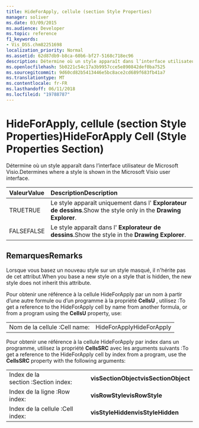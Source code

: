 ```yaml
---
title: HideForApply, cellule (section Style Properties)
manager: soliver
ms.date: 03/09/2015
ms.audience: Developer
ms.topic: reference
f1_keywords:
- Vis_DSS.chm82251698
localization_priority: Normal
ms.assetid: 62d87db9-b8ca-60b6-bf27-5168c718ec96
description: Détermine où un style apparaît dans l’interface utilisateur de Microsoft Visio.
ms.openlocfilehash: 5b0221c54c17a3b9957cce5e890842def0ba7525
ms.sourcegitcommit: 9d60cd82b5413446e5bc8ace2cd689f683fb41a7
ms.translationtype: MT
ms.contentlocale: fr-FR
ms.lasthandoff: 06/11/2018
ms.locfileid: "19788787"
---
```

# <a name="hideforapply-cell-style-properties-section"></a><span data-ttu-id="10e96-103">HideForApply, cellule (section Style Properties)</span><span class="sxs-lookup"><span data-stu-id="10e96-103">HideForApply Cell (Style Properties Section)</span></span>

<span data-ttu-id="10e96-104">Détermine où un style apparaît dans l’interface utilisateur de Microsoft Visio.</span><span class="sxs-lookup"><span data-stu-id="10e96-104">Determines where a style is shown in the Microsoft Visio user interface.</span></span>
  
|<span data-ttu-id="10e96-105">**Valeur**</span><span class="sxs-lookup"><span data-stu-id="10e96-105">**Value**</span></span>|<span data-ttu-id="10e96-106">**Description**</span><span class="sxs-lookup"><span data-stu-id="10e96-106">**Description**</span></span>|
|:-----|:-----|
| <span data-ttu-id="10e96-107">TRUE</span><span class="sxs-lookup"><span data-stu-id="10e96-107">TRUE</span></span>  <br/> | <span data-ttu-id="10e96-108">Le style apparaît uniquement dans l' **Explorateur de dessins**.</span><span class="sxs-lookup"><span data-stu-id="10e96-108">Show the style only in the **Drawing Explorer**.</span></span>  <br/> |
| <span data-ttu-id="10e96-109">FALSE</span><span class="sxs-lookup"><span data-stu-id="10e96-109">FALSE</span></span>  <br/> | <span data-ttu-id="10e96-110">Le style apparaît dans l' **Explorateur de dessins**.</span><span class="sxs-lookup"><span data-stu-id="10e96-110">Show the style in the **Drawing Explorer**.</span></span>  <br/> |
   
## <a name="remarks"></a><span data-ttu-id="10e96-111">Remarques</span><span class="sxs-lookup"><span data-stu-id="10e96-111">Remarks</span></span>

<span data-ttu-id="10e96-112">Lorsque vous basez un nouveau style sur un style masqué, il n'hérite pas de cet attribut.</span><span class="sxs-lookup"><span data-stu-id="10e96-112">When you base a new style on a style that is hidden, the new style does not inherit this attribute.</span></span>
  
<span data-ttu-id="10e96-113">Pour obtenir une référence à la cellule HideForApply par un nom à partir d’une autre formule ou d’un programme à la propriété **CellsU** , utilisez :</span><span class="sxs-lookup"><span data-stu-id="10e96-113">To get a reference to the HideForApply cell by name from another formula, or from a program using the **CellsU** property, use:</span></span> 
  
|||
|:-----|:-----|
| <span data-ttu-id="10e96-114">Nom de la cellule :</span><span class="sxs-lookup"><span data-stu-id="10e96-114">Cell name:</span></span>  <br/> | <span data-ttu-id="10e96-115">HideForApply</span><span class="sxs-lookup"><span data-stu-id="10e96-115">HideForApply</span></span>  <br/> |
   
<span data-ttu-id="10e96-116">Pour obtenir une référence à la cellule HideForApply par index dans un programme, utilisez la propriété **CellsSRC** avec les arguments suivants :</span><span class="sxs-lookup"><span data-stu-id="10e96-116">To get a reference to the HideForApply cell by index from a program, use the **CellsSRC** property with the following arguments:</span></span> 
  
|||
|:-----|:-----|
| <span data-ttu-id="10e96-117">Index de la section :</span><span class="sxs-lookup"><span data-stu-id="10e96-117">Section index:</span></span>  <br/> |<span data-ttu-id="10e96-118">**visSectionObject**</span><span class="sxs-lookup"><span data-stu-id="10e96-118">**visSectionObject**</span></span> <br/> |
| <span data-ttu-id="10e96-119">Index de la ligne :</span><span class="sxs-lookup"><span data-stu-id="10e96-119">Row index:</span></span>  <br/> |<span data-ttu-id="10e96-120">**visRowStyle**</span><span class="sxs-lookup"><span data-stu-id="10e96-120">**visRowStyle**</span></span> <br/> |
| <span data-ttu-id="10e96-121">Index de la cellule :</span><span class="sxs-lookup"><span data-stu-id="10e96-121">Cell index:</span></span>  <br/> |<span data-ttu-id="10e96-122">**visStyleHidden**</span><span class="sxs-lookup"><span data-stu-id="10e96-122">**visStyleHidden**</span></span> <br/> |
   

